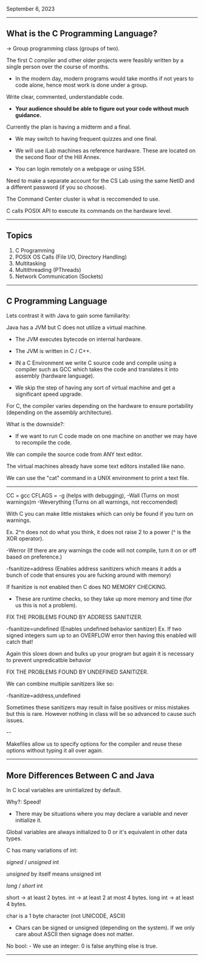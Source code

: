 September 6, 2023

---

## What is the C Programming Language?

-> Group programming class (groups of two).

The first C compiler and other older projects were feasibly written by a single person over the course of months.

- In the modern day, modern programs would take months if not years to code alone, hence most work is done under a group.

Write clear, commented, understandable code.

- **Your audience should be able to figure out your code without much guidance.**

Currently the plan is having a midterm and a final.

- We may switch to having frequent quizzes and one final.

- We will use iLab machines as reference hardware. These are located on the second floor of the Hill Annex.

- You can login remotely on a webpage or using SSH.

Need to make a separate account for the CS Lab using the same NetID and a different password (if you so choose).

The Command Center cluster is what is reccomended to use.

C calls POSIX API to execute its commands on the hardware level.

---

## Topics

1) C Programming
2) POSIX OS Calls (File I/O, Directory Handling)
3) Multitasking
4) Multithreading (PThreads)
5) Network Communication (Sockets)

---

## C Programming Language

Lets contrast it with Java to gain some familiarity:

Java has a JVM but C does not utilize a virtual machine.

- The JVM executes bytecode on internal hardware.

- The JVM is written in C / C++.

- IN a C Environment we write C source code and compile using a compiler such as GCC which takes the code and translates it into assembly (hardware language).

- We skip the step of having any sort of virtual machine and get a significant speed upgrade.

For C, the compiler varies depending on the hardware to ensure portability (depending on the assembly architecture).

What is the downside?:

- If we want to run C code made on one machine on another we may have to recompile the code.

We can compile the source code from ANY text editor.

The virtual machines already have some text editors installed like nano.

We can use the "cat" command in a UNIX environment to print a text file.

---

CC = gcc
CFLAGS = -g (helps with debugging), -Wall (Turns on most warnings)m -Weverything (Turns on all warnings, not reccomended)

With C you can make little mistakes
which can only be found if you turn
on warnings.

Ex. 2^n does not do what you think, it does
not raise 2 to a power (^ is the XOR operator).

-Werror (If there are any warnings the code will not compile, turn it on or off based on preference.)

-fsanitize=address (Enables address sanitizers which means it adds a bunch of code that ensures you are fucking around with memory)

If fsanitize is not enabled then C does NO MEMORY CHECKING.

- These are runtime checks, so they take up more memory and time (for us this is not a problem).

FIX THE PROBLEMS FOUND BY ADDRESS SANITIZER. 

-fsanitize=undefined (Enables undefined behavior sanitizer) Ex. If two signed integers sum up to an OVERFLOW error then having this enabled will catch that!

Again this slows down and bulks up your program but again it is necessary to prevent unpredicatble behavior

FIX THE PROBLEMS FOUND BY UNDEFINED SANITIZER.

We can combine multiple sanitizers like so:

-fsanitize=address,undefined

Sometimes these sanitizers may result in false positives or miss mistakes but this is rare. However nothing in class will be so advanced to cause such issues.

--

Makefiles allow us to specify options for the compiler and reuse these options without typing it all over again.

---

## More Differences Between C and Java

In C local variables are unintialized by default.

Why?: Speed!

- There may be situations where you may declare a variable and never initialize it.

Global variables are always initialized to 0 or it's equivalent in other data types.

C has many variations of int:

*signed* / *unsigned* int

*unsigned* by itself means unsigned int

*long* / *short* int

short -> at least 2 bytes.
int -> at least 2 at most 4 bytes.
long int -> at least 4 bytes.

char is a 1 byte character (not UNICODE, ASCII)

- Chars can be signed or unsigned (depending on the system). If we only care about ASCII then signage does not matter.

No bool:
    - We use an integer: 0 is false anything else is true.

---

